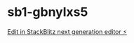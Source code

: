 # sb1-gbnylxs5

[Edit in StackBlitz next generation editor ⚡️](https://stackblitz.com/~/github.com/liamburgess472/sb1-gbnylxs5)